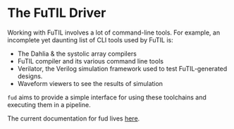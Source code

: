 # The FuTIL Driver

Working with FuTIL involves a lot of command-line tools. For example, an
incomplete yet daunting list of CLI tools used by FuTIL is:

- The Dahlia & the systolic array compilers
- FuTIL compiler and its various command line tools
- Verilator, the Verilog simulation framework used to test FuTIL-generated designs.
- Waveform viewers to see the results of simulation

`fud` aims to provide a simple interface for using these toolchains and
executing them in a pipeline.

The current documentation for fud lives [here](https://github.com/cucapra/futil/tree/master/fud#fud-futil-driver).
